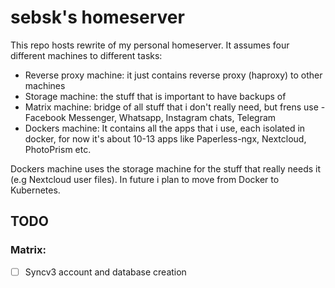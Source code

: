 # sebsk's homeserver

This repo hosts rewrite of my personal homeserver. It assumes four different machines to different tasks:

- Reverse proxy machine: it just contains reverse proxy (haproxy) to other machines
- Storage machine: the stuff that is important to have backups of
- Matrix machine: bridge of all stuff that i don't really need, but frens use - Facebook Messenger, Whatsapp, Instagram chats, Telegram
- Dockers machine: It contains all the apps that i use, each isolated in docker, for now it's about 10-13 apps like Paperless-ngx, Nextcloud, PhotoPrism etc.

Dockers machine uses the storage machine for the stuff that really needs it (e.g Nextcloud user files). In future i plan to move from Docker to Kubernetes.

## TODO

### Matrix:

- [ ]  Syncv3 account and database creation
